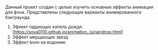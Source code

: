 Данный проект создан с целью изучить основные эффекты анимации для фона.
Представлены следующие варианты анимированного бэкграунда.
1) Эфеект падающих капель дождя.
   [https://sova0110.github.io/animation_js/raindrop.html]
3) Эффект мерцающих звезд
4) Эффект волн на водоеме.
